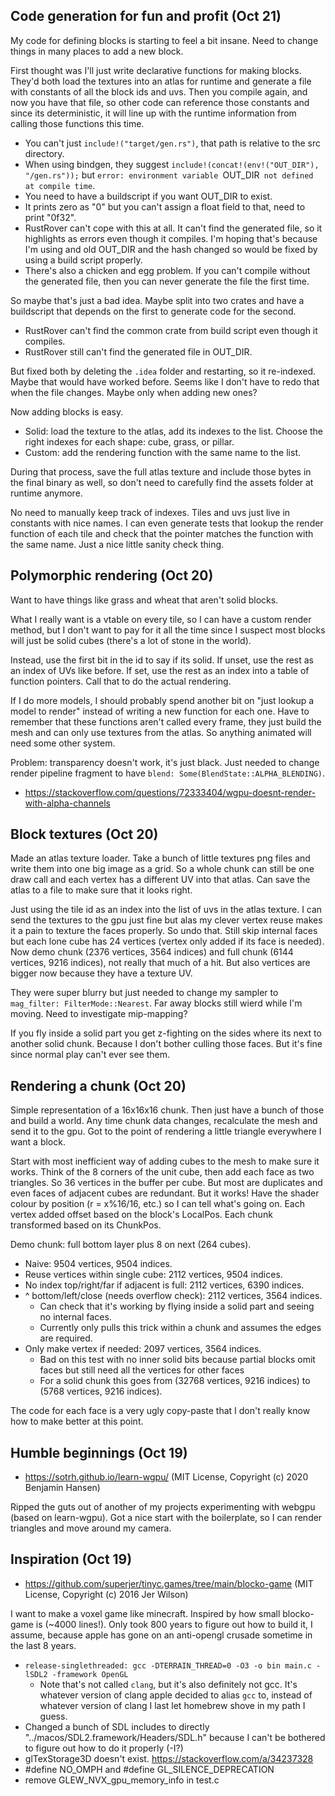 ## Code generation for fun and profit (Oct 21)

My code for defining blocks is starting to feel a bit insane. Need to change things in many places to add a new block. 

First thought was I'll just write declarative functions for making blocks. 
They'd both load the textures into an atlas for runtime and generate a file with constants of all the block ids and uvs. 
Then you compile again, and now you have that file, so other code can reference those constants and since its deterministic,
it will line up with the runtime information from calling those functions this time. 

- You can't just `include!("target/gen.rs")`, that path is relative to the src directory.
- When using bindgen, they suggest `include!(concat!(env!("OUT_DIR"), "/gen.rs"));` but `error: environment variable `OUT_DIR` not defined at compile time`. 
- You need to have a buildscript if you want OUT_DIR to exist. 
- It prints zero as "0" but you can't assign a float field to that, need to print "0f32".
- RustRover can't cope with this at all. It can't find the generated file, so it highlights as errors even though it compiles. 
I'm hoping that's because I'm using and old OUT_DIR and the hash changed so would be fixed by using a build script properly.
- There's also a chicken and egg problem. If you can't compile without the generated file, then you can never generate the file the first time. 

So maybe that's just a bad idea. Maybe split into two crates and have a buildscript that depends on the first to generate code for the second. 

- RustRover can't find the common crate from build script even though it compiles. 
- RustRover still can't find the generated file in OUT_DIR.

But fixed both by deleting the `.idea` folder and restarting, so it re-indexed. Maybe that would have worked before.
Seems like I don't have to redo that when the file changes. Maybe only when adding new ones?

Now adding blocks is easy. 
- Solid: load the texture to the atlas, add its indexes to the list. Choose the right indexes for each shape: cube, grass, or pillar. 
- Custom: add the rendering function with the same name to the list.

During that process, save the full atlas texture and include those bytes in the final binary as well, 
so don't need to carefully find the assets folder at runtime anymore. 

No need to manually keep track of indexes. Tiles and uvs just live in constants with nice names. 
I can even generate tests that lookup the render function of each tile and check that the pointer matches the function with the same name. 
Just a nice little sanity check thing.

## Polymorphic rendering (Oct 20)

Want to have things like grass and wheat that aren't solid blocks. 

What I really want is a vtable on every tile, so I can have a custom render method, but I don't want to pay for 
it all the time since I suspect most blocks will just be solid cubes (there's a lot of stone in the world).

Instead, use the first bit in the id to say if its solid. If unset, use the rest as an index of UVs like before. 
If set, use the rest as an index into a table of function pointers. Call that to do the actual rendering. 

If I do more models, I should probably spend another bit on "just lookup a model to render" instead of writing a new function for each one.
Have to remember that these functions aren't called every frame, they just build the mesh and can only use textures from 
the atlas. So anything animated will need some other system. 

Problem: transparency doesn't work, it's just black. Just needed to change render pipeline fragment to have `blend: Some(BlendState::ALPHA_BLENDING)`. 
- https://stackoverflow.com/questions/72333404/wgpu-doesnt-render-with-alpha-channels

## Block textures (Oct 20)

Made an atlas texture loader. Take a bunch of little textures png files and write them into one big image as a grid. 
So a whole chunk can still be one draw call and each vertex has a different UV into that atlas. 
Can save the atlas to a file to make sure that it looks right. 

Just using the tile id as an index into the list of uvs in the atlas texture.
I can send the textures to the gpu just fine but alas my clever vertex reuse makes it a pain to texture the faces properly.
So undo that. Still skip internal faces but each lone cube has 24 vertices (vertex only added if its face is needed). 
Now demo chunk (2376 vertices, 3564 indices) and full chunk (6144 vertices, 9216 indices), not really that much of a hit.
But also vertices are bigger now because they have a texture UV.

They were super blurry but just needed to change my sampler to `mag_filter: FilterMode::Nearest`. 
Far away blocks still wierd while I'm moving. Need to investigate mip-mapping? 

If you fly inside a solid part you get z-fighting on the sides where its next to another solid chunk. 
Because I don't bother culling those faces. But it's fine since normal play can't ever see them. 

## Rendering a chunk (Oct 20)

Simple representation of a 16x16x16 chunk. Then just have a bunch of those and build a world. 
Any time chunk data changes, recalculate the mesh and send it to the gpu. 
Got to the point of rendering a little triangle everywhere I want a block. 

Start with most inefficient way of adding cubes to the mesh to make sure it works. 
Think of the 8 corners of the unit cube, then add each face as two triangles.
So 36 vertices in the buffer per cube. But most are duplicates and even faces of adjacent cubes are redundant.
But it works! Have the shader colour by position (r = x%16/16, etc.) so I can tell what's going on. 
Each vertex added offset based on the block's LocalPos. Each chunk transformed based on its ChunkPos.

Demo chunk: full bottom layer plus 8 on next (264 cubes).

- Naive: 9504 vertices, 9504 indices.
- Reuse vertices within single cube: 2112 vertices, 9504 indices.
- No index top/right/far if adjacent is full: 2112 vertices, 6390 indices.
- ^ bottom/left/close (needs overflow check): 2112 vertices, 3564 indices.
  - Can check that it's working by flying inside a solid part and seeing no internal faces. 
  - Currently only pulls this trick within a chunk and assumes the edges are required. 
- Only make vertex if needed: 2097 vertices, 3564 indices.
  - Bad on this test with no inner solid bits because partial blocks omit faces but still need all the vertices for other faces
  - For a solid chunk this goes from (32768 vertices, 9216 indices) to (5768 vertices, 9216 indices).

The code for each face is a very ugly copy-paste that I don't really know how to make better at this point.

## Humble beginnings (Oct 19)

- https://sotrh.github.io/learn-wgpu/ (MIT License, Copyright (c) 2020 Benjamin Hansen)

Ripped the guts out of another of my projects experimenting with webgpu (based on learn-wgpu).
Got a nice start with the boilerplate, so I can render triangles and move around my camera.

## Inspiration (Oct 19)

- https://github.com/superjer/tinyc.games/tree/main/blocko-game (MIT License, Copyright (c) 2016 Jer Wilson)

I want to make a voxel game like minecraft. Inspired by how small blocko-game is (~4000 lines!). 
Only took 800 years to figure out how to build it, I assume, because apple has gone on an anti-opengl 
crusade sometime in the last 8 years. 

- `release-singlethreaded: gcc -DTERRAIN_THREAD=0 -O3 -o bin main.c -lSDL2 -framework OpenGL`
  - Note that's not called `clang`, but it's also definitely not gcc. It's whatever version of clang apple decided to alias `gcc` to, instead of whatever version of clang I last let homebrew shove in my path I guess. 
- Changed a bunch of SDL includes to directly "../macos/SDL2.framework/Headers/SDL.h" because I can't be bothered to figure out how to do it properly (-I?)
- glTexStorage3D doesn't exist. https://stackoverflow.com/a/34237328
- #define NO_OMPH and #define GL_SILENCE_DEPRECATION
- remove GLEW_NVX_gpu_memory_info in test.c
